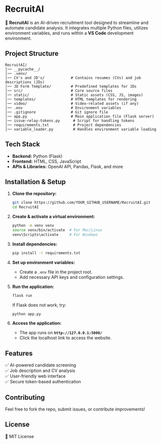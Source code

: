 # **RecruitAI**  

🚀 **RecruitAI** is an AI-driven recruitment tool designed to streamline and automate candidate analysis. It integrates multiple Python files, utilizes environment variables, and runs within a **VS Code** development environment.  

## **Project Structure**  

```
RecruitAI/
│── __pycache__/
│── .venv/
│── CV's and JD's/            # Contains resumes (CVs) and job descriptions (JDs)
│── JD Form Template/         # Predefined templates for JDs
│── src/                      # Core source files
│── static/                   # Static assets (CSS, JS, images)
│── templates/                # HTML templates for rendering
│── video/                    # Video-related assets (if any)
│── .env                      # Environment variables
│── .gitignore                # Git ignore file
│── app.py                    # Main application file (Flask server)
│── issue-relay-tokens.py      # Script for handling tokens
│── requirements.txt           # Project dependencies
│── variable_loader.py         # Handles environment variable loading
```

## **Tech Stack**  

- **Backend:** Python (Flask)  
- **Frontend:** HTML, CSS, JavaScript  
- **APIs & Libraries:** OpenAI API, Pandas, Flask, and more  

## **Installation & Setup**  

1. **Clone the repository:**  
   ```bash
   git clone https://github.com/YOUR_GITHUB_USERNAME/RecruitAI.git
   cd RecruitAI
   ```

2. **Create & activate a virtual environment:**  
   ```bash
   python -m venv venv
   source venv/bin/activate  # For Mac/Linux
   venv\Scripts\activate     # For Windows
   ```

3. **Install dependencies:**  
   ```bash
   pip install -r requirements.txt
   ```

4. **Set up environment variables:**  
   - Create a `.env` file in the project root.  
   - Add necessary API keys and configuration settings.  

5. **Run the application:**  
   ```bash
   flask run
   ```
   If Flask does not work, try:  
   ```bash
   python app.py
   ```

6. **Access the application:**  
   - The app runs on **`http://127.0.0.1:5000/`**  
   - Click the localhost link to access the website.  

## **Features**  

✅ AI-powered candidate screening  
✅ Job description and CV analysis  
✅ User-friendly web interface  
✅ Secure token-based authentication  

## **Contributing**  

Feel free to fork the repo, submit issues, or contribute improvements!  

## **License**  

📝 MIT License  